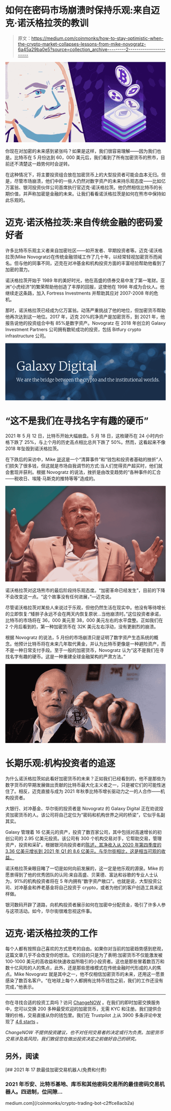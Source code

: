 # 如何在密码市场崩溃时保持乐观:来自迈克·诺沃格拉茨的教训

> 原文：<https://medium.com/coinmonks/how-to-stay-optimistic-when-the-crypto-market-collapses-lessons-from-mike-novogratz-6a45a29ba0e5?source=collection_archive---------2----------------------->

![](img/0c90049d1d36bc557a89c750938f9a0e.png)

你现在对加密的未来感到紧张吗？如果是这样，我们很容易理解——因为我们也是。比特币在 5 月份达到 60，000 美元后，我们看到了所有加密货币的熊市，目前还不清楚这一趋势何时会逆转。

在这种情况下，将主要投资组合放在加密货币上的大型投资者可能会血本无归。但是，尽管市场崩溃，他们中的一些人仍然对数字资产的未来持乐观态度——比如亿万富翁、银河投资伙伴公司首席执行官迈克·诺沃格拉茨。他仍然相信比特币的长期价值，并声称加密是金融的未来。让我们看看诺沃格拉茨是如何在熊市中保持如此乐观的。

# 迈克·诺沃格拉茨:来自传统金融的密码爱好者

许多比特币乐观主义者来自加密社区——如开发者、早期投资者等。迈克·诺沃格拉茨(Mike Novogratz)在传统金融领域工作了几十年，以经常轻视加密货币而闻名。但与他的同事不同，迈克在对冲基金和机构投资方面的丰富经验帮助他看到了加密的潜力。

诺沃格拉茨开始于 1989 年的美好时光，他在高盛的债券交易中发了第一笔财。亚洲“小虎经济”的繁荣帮助他创造了丰厚的回报，这使他在 1998 年成为合伙人。他继续走这条路，加入 Fortress Investments 并帮助其应对 2007-2008 年的危机。

那时，诺沃格拉茨已经成为亿万富翁。动荡严重挑战了他的地位，但加密货币帮助他再次达到这一地位。2017 年，迈克 20%的净资产是加密货币，到 2021 年，他报告说他的投资组合中有 85%是数字资产。Novogratz 在 2018 年创立的 Galaxy Investment Partners 公司拥有数轮成功的投资，包括 Bitfury crypto infrastructure 公司。

![](img/3752c51b554ebc427411e37cc25f278d.png)

# “这不是我们在寻找名字有趣的硬币”

2021 年 5 月 12 日，比特币开始大幅崩盘。5 月 18 日，这枚硬币在 24 小时内价格下跌了 25%，与上个月的历史高点相比总共下跌了 50%。然而，这看起来不像 2018 年坠毁到诺沃格拉茨。

在下跌后的采访中，Mike [说](https://www.cnbc.com/2021/05/19/crypto-bull-mike-novogratz-says-morning-plunge-felt-like-capitulation.html)这是一个“清算事件”和“钱包和投资者基础的挫折”人们损失了很多钱，但这就是市场自我调节的方式:当人们觉得资产超买时，他们就会套现并获利。根据 Novogratz 的说法，挫折是由改变趋势的“各种事件的汇合——税收日、埃隆·马斯克的推特等等”造成的。

![](img/2578675fdae28121700de89814140832.png)

诺沃格拉茨对这场熊市的最后阶段持乐观态度。“加密革命已经发生”，目前的下降不会改变这一点。“这个故事没有任何进展，”—迈克说。

尽管诺沃格拉茨对某些人来说过于乐观，但他仍然生活在现实中。他没有等待增长的立即恢复:“矮胖子永远不会在两天内恢复原状…当他崩溃时。”这位投资者承诺，比特币的市场将在 36，000 美元至 38，000 美元左右的水平盘整。正如我们在 2 个月后看到的，第一种加密货币在 32K 美元左右浮动，没有更剧烈的崩溃。

根据 Novogratz 的说法，5 月份的市场崩溃只是证明了数字资产生态系统的概念。他预计比特币将在未来几年取代黄金，并认为比特币更像是一种避险资产，而不是一种日常支付手段。至于一般的加密货币，Novogratz 认为“这不是我们在寻找名字有趣的硬币。这是一种重建全球金融架构的严肃方法。”

![](img/d9f95b6a5027677c1521182ba82192eb.png)

# 长期乐观:机构投资者的追逐

为什么诺沃格拉茨如此看好加密货币的未来？正如我们已经看到的，他不是那些为数字货币的早期发展做出贡献的比特币最大化主义者之一，只是被它们的可能性迷住了。相反，迈克直接与成为 2021 年秋季比特币增长驱动力之一的人合作——机构投资者。

大银行、对冲基金、华尔街的投资者是 Novogratz 的 Galaxy Digital 正在劝说投资加密货币的人。该公司将自己定位为“密码和机构世界之间的桥梁”，它似乎名副其实。

Galaxy 管理着 16 亿美元的资产，投资了数百家公司，其中包括对高速增长的初创公司的 2.95 亿美元投资。该公司有 300 个机构交易对手，它帮助交易，管理资产，投资和采矿。根据银河向投资者的[陈述，其净收入从 2020 年第四季度的 3.36 亿美元增长到 2021 年 Q1 的 8.6 亿美元。与华尔街相比，这是相当可观的收益。](https://investor.galaxydigital.io/overview/default.aspx)

诺沃格拉茨亲眼目睹了一切是如何向前发展的，这一定是他乐观的源泉。Mike 的愿景得到了他的优秀团队的认同:来自高盛、贝莱德、富达和谷歌的专业人士认为，91%的机构投资者将在 5 年内拥有“数字资产敞口”。也就是说，大型投资公司、对冲基金和养老基金将自己投资于 crypto，或者为他们的客户创造工具来这样做。

银河数码开辟了道路，向机构投资者展示如何在加密中分配资金，吸引了许多人参与这项活动。如今，华尔街很难忽视这件事。

# 迈克·诺沃格拉茨的工作

每个人都有按照自己喜欢的方式思考的自由。如果你对当前的加密趋势感到悲观，这篇文章几乎不会改变你的想法。它的目的只是为了表明:加密货币不仅能激发被 100-1000 美元的高收益和快速收益所吸引的小投资者。这也是那些冒着数百万和数十亿风险的人的焦点，此外，还是那些思维模式在传统金融时代形成的人的焦点。Mike Novogratz 就是其中之一，他不仅相信加密货币的未来，还用这一愿景感染了数百名客户。“在地球上每个人都拥有比特币钱包之前，我们的工作还没有完成，”他表示。

***

你在寻找合适的投资工具吗？访问 [ChangeNOW](http://changenow.io) 。在我们的即时加密交换服务中，您可以交换 200 多种最受欢迎的加密货币，无需 KYC 和注册。我们提供合理的价格，交易直接从你的钱包里。我们在 Trustpilot 上从 3900 多条评论中发现了 [4.6 starts](https://www.trustpilot.com/review/changenow.io) 。

*ChangeNOW 不提供投资建议，也不对任何交易者的决定或行为负责。加密货币交易涉及高风险，我们敦促您在做出投资决定之前做好自己的研究。*

## 另外，阅读

[](/coinmonks/crypto-trading-bot-c2ffce8acb2a) [## 2021 年 17 款最佳加密交易机器人(免费和付费)

### 2021 年币安、比特币基地、库币和其他密码交易所的最佳密码交易机器人。四进制，位间隙…

medium.com](/coinmonks/crypto-trading-bot-c2ffce8acb2a)